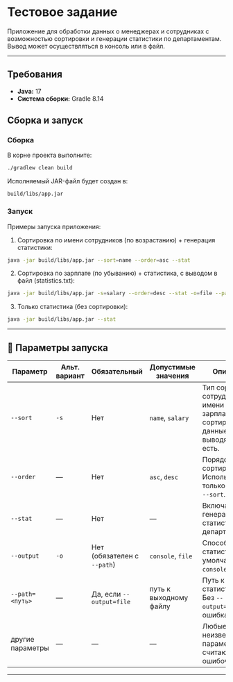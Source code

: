 # Тестовое задание

Приложение для обработки данных о менеджерах и сотрудниках с возможностью сортировки и генерации статистики по департаментам.  
Вывод может осуществляться в консоль или в файл.

---

## Требования

- **Java:** 17  
- **Система сборки:** Gradle 8.14  

## Сборка и запуск

### Сборка
В корне проекта выполните:
```bash
./gradlew clean build
```

Исполняемый JAR-файл будет создан в:
```
build/libs/app.jar
```

### Запуск
Примеры запуска приложения:

1. Сортировка по имени сотрудников (по возрастанию) + генерация статистики:
```bash
java -jar build/libs/app.jar --sort=name --order=asc --stat
```

2. Сортировка по зарплате (по убыванию) + статистика, с выводом в файл (statistics.txt):
```bash
java -jar build/libs/app.jar -s=salary --order=desc --stat -o=file --path=output/statistics.txt
```

3. Только статистика (без сортировки):
```bash
java -jar build/libs/app.jar --stat
```

---

## 📌 Параметры запуска

| Параметр        | Альт. вариант | Обязательный | Допустимые значения | Описание |
|-----------------|---------------|--------------|---------------------|----------|
| `--sort`        | `-s`          | Нет          | `name`, `salary`    | Тип сортировки сотрудников: по имени или зарплате. Без сортировки данные выводятся как есть. |
| `--order`       | —             | Нет          | `asc`, `desc`       | Порядок сортировки. Используется только вместе с `--sort`. |
| `--stat`        | —             | Нет          | —                   | Включает генерацию статистики по департаментам. |
| `--output`      | `-o`          | Нет (обязателен с `--path`) | `console`, `file` | Способ вывода статистики. По умолчанию — `console`. |
| `--path=<путь>` | —             | Да, если `--output=file` | путь к выходному файлу | Путь к файлу со статистикой. Без `--output=file` — ошибка. |
| другие параметры| —             | —            | —                   | Любые неизвестные параметры считаются ошибочными. |

---

